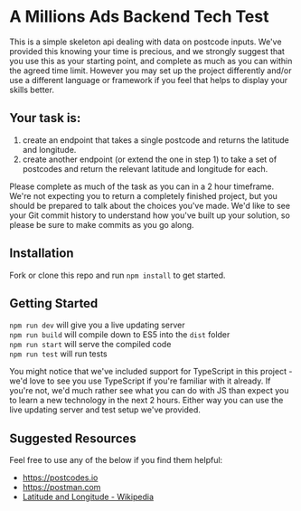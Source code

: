 # A Millions Ads Backend Tech Test
This is a simple skeleton api dealing with data on postcode inputs. We've provided this knowing your time is precious, and we strongly suggest that you use this as your starting point, and complete as much as you can within the agreed time limit. However you may set up the project differently and/or use a different language or framework if you feel that helps to display your skills better.

## Your task is:
1. create an endpoint that takes a single postcode and returns the latitude and longitude.
2. create another endpoint (or extend the one in step 1) to take a set of postcodes and return the relevant latitude and longitude for each.

Please complete as much of the task as you can in a 2 hour timeframe. We're not expecting you to return a completely finished project, but you should be prepared to talk about the choices you've made. We'd like to see your Git commit history to understand how you've built up your solution, so please be sure to make commits as you go along.

## Installation
Fork or clone this repo and run `npm install` to get started.

## Getting Started
`npm run dev` will give you a live updating server<br/>
`npm run build` will compile down to ES5 into the `dist` folder<br/>
`npm run start` will serve the compiled code<br/>
`npm run test` will run tests<br/>

You might notice that we've included support for TypeScript in this project - we'd love to see you use TypeScript if you're familiar with it already. If you're not, we'd much rather see what you can do with JS than expect you to learn a new technology in the next 2 hours. Either way you can use the live updating server and test setup we've provided.

## Suggested Resources
Feel free to use any of the below if you find them helpful:
- https://postcodes.io
- https://postman.com
- [Latitude and Longitude - Wikipedia](https://en.wikipedia.org/wiki/Geographic_coordinate_system#Latitude_and_longitude)
